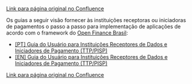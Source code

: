[Link para página original no Confluence](https://openfinancebrasil.atlassian.net/wiki/spaces/OF/pages/240648585)

Os guias a seguir visão fornecer às instituições receptoras ou iniciadoras de pagamentos o passo a passo para implementação de aplicações de acordo com o framework do [Open Finance Brasil](https://openfinancebrasil.org.br/):

- [\[PT\] Guia do Usuário para Instituições Receptores de Dados e Iniciadores de Pagamento (TTP/PISP)](../../../../../../OF/Open%20Finance%20Brasil/Seguran%c3%a7a/Guia%20do%20Usu%c3%a1rio/v1.0%20-%20Guia%20do%20usu%c3%a1rio/Institui%c3%a7%c3%a3o%20receptora%20ou%20iniciadora%20de%20pagamentos/[PT]%20Guia%20do%20Usu%c3%a1rio%20para%20Institui%c3%a7%c3%b5es%20Receptores%20de%20Dados%20e%20Iniciadores%20de%20Pagamento%20%28TTP_PISP%29)
- [\[EN\] Guia do Usuário para Instituições Receptores de Dados e Iniciadores de Pagamento (TTP/PISP)](../../../../../../OF/Open%20Finance%20Brasil/Seguran%c3%a7a/Guia%20do%20Usu%c3%a1rio/v1.0%20-%20Guia%20do%20usu%c3%a1rio/Institui%c3%a7%c3%a3o%20receptora%20ou%20iniciadora%20de%20pagamentos/[EN]%20Guia%20do%20Usu%c3%a1rio%20para%20Institui%c3%a7%c3%b5es%20Receptores%20de%20Dados%20e%20Iniciadores%20de%20Pagamento%20%28TTP_PISP%29)

[Link para página original no Confluence](https://openfinancebrasil.atlassian.net/wiki/spaces/OF/pages/240648585)